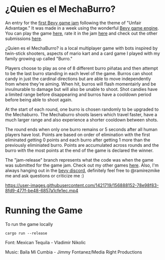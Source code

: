 # ¿Quien es el MechaBurro?

An entry for the [first Bevy game jam][jam] following the theme of "Unfair Advantage." It was made in a week using the wonderful [Bevy game engine][bevy]. You can play the game [here][itch], rate it in the jam [here][rate] and check out the other submissions [here][submissions].

¿Quien es el MechaBurro? is a local multiplayer game with bots inspired by twin-stick shooters, aspects of mario kart and a card game I played with my family growing up called "Burro." 

Players choose to play as one of 8 different burro piñatas and then attempt to be the last burro standing in each level of the game. Burros can shoot candy in just the cardinal directions but are able to move independently from where they're aiming. When hit, burros will flash momentairly and be invulnurable to damage but will also be unable to shoot. Shot candies have a limited range before disappearing and burros have a cooldown period before being able to shoot again.

At the start of each round, one burro is chosen randomly to be upgraded to the Mechaburro. The Mechaburro shoots lasers which travel faster, have a much larger range and also experience a shorter cooldown between shots.

The round ends when only one burro remains or 5 seconds after all human players have lost. Points are based on order of elimination with the first eliminated getting 0 points and each burro after getting 1 more than the previously eliminiated burro. Points are accumulated across rounds and the burro with the most points at the end of the game is declared the winner.

The "jam-release" branch represents what the code was when the game was submitted for the game jam. Check out my other games [here][othergames]. Also, I'm always hanging out in the [bevy discord][bevy-discord], definitely feel free to @ramirezmike me and ask questions or criticize me :)


https://user-images.githubusercontent.com/1421719/156888152-78e98f83-8fd9-477f-be48-6857a1cfe1ec.mp4


# Running the Game

To run the game locally

```
cargo run --release 
```

Font:
Mexican Tequila - Vladimir Nikolic

Music:
Baila Mi Cumbia - Jimmy Fontanez/Media Right Productions


[jam]: https://itch.io/jam/bevy-jam-1
[bevy]: https://bevyengine.org/
[itch]: https://ramirezmike2.itch.io/quien-es-el-mechaburro 
[rate]: https://itch.io/jam/bevy-jam-1/rate/1423622
[submissions]: https://itch.io/jam/bevy-jam-1/entries
[othergames]: https://ramirezmike2.itch.io/
[bevy-discord]: https://discord.gg/bevy
